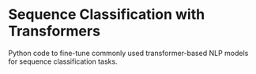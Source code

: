 # Sequence Classification with Transformers
Python code to fine-tune commonly used transformer-based NLP models for sequence classification tasks.
